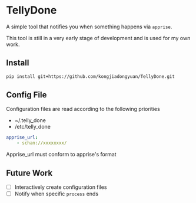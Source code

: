 # TellyDone

A simple tool that notifies you when something happens via `apprise`.

This tool is still in a very early stage of development and is used for my own work.

## Install

```bash
pip install git+https://github.com/kongjiadongyuan/TellyDone.git
```

## Config File

Configuration files are read according to the following priorities

- ~/.telly_done
- /etc/telly_done

```yaml
apprise_url:
    - schan://xxxxxxxx/
```

Apprise_url must conform to apprise's format


## Future Work

- [ ] Interactively create configuration files
- [ ] Notify when specific `process` ends